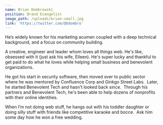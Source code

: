 ```yaml
---
name: Brian Dombrowski
position: Brand Evangelist
image_path: /uploads/brian-small.jpg
link: 'https://twitter.com/@bdombro'
---
```



He’s widely known for his marketing acumen coupled with a deep technical background, and a focus on community building.

A creative, engineer and leader whom loves all things web. He's like, obsessed with it (just ask his wife, Eileen). He's super lucky and thankful to get paid to do what he loves while helping small business and benevolent organizations.

He got his start in security software, then moved over to public sector where he was mentored by Confluence Corp and Ginkgo Street Labs.  Later, he started Benevolent Tech and hasn't looked back since.  Through his partners and Benevolent Tech, he's been able to help dozens of nonprofits with their online identities.

When I’m not doing web stuff, he hangs out with his toddler daughter or doing silly stuff with friends like competitive karaoke and bocce.  Ask him some day how he won a free wedding.